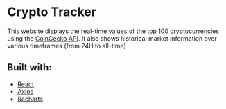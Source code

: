 # Crypto Tracker
 
This website displays the real-time values of the top 100 cryptocurrencies using the [CoinGecko API](https://www.coingecko.com/en/api). It also shows historical market information over various timeframes (from 24H to all-time)
 
## Built with:
- [React](https://reactjs.org)
- [Axios](https://axios-http.com/)
- [Recharts](https://recharts.org/en-US/)
